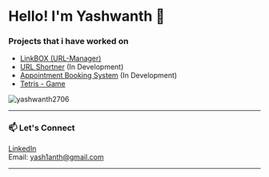# Hello! I'm Yashwanth  🐧

###  Projects that i have worked on
- [LinkBOX (URL-Manager)](https://github.com/yashwanth2706/LinkBOX) 
- [URL Shortner](https://github.com/yashwanth2706/django-url-shortner) (In Development) 
- [Appointment Booking System](https://github.com/yashwanth2706/appointment_booking_system) (In Development) 
- [Tetris - Game](https://github.com/yashwanth2706/Tetris)

<p align="left"> <img src="https://komarev.com/ghpvc/?username=yashwanth2706&label=Profile%20views&color=0e75b6&style=flat" alt="yashwanth2706" /> </p>

---

### 📫 Let's Connect
[LinkedIn](https://linkedin.com/in/yashwanth2706) \
Email: yash1anth@gmail.com

---
